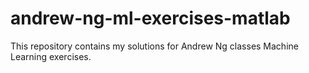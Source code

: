 # andrew-ng-ml-exercises-matlab
This repository contains my solutions for Andrew Ng classes Machine Learning exercises.
